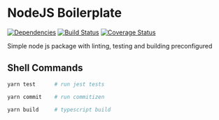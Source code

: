 # NodeJS Boilerplate

[![Dependencies](https://img.shields.io/librariesio/github/iamogbz/node-js-boilerplate)](https://libraries.io/github/iamogbz/node-js-boilerplate)
[![Build Status](https://github.com/iamogbz/node-js-boilerplate/workflows/Build/badge.svg)](https://github.com/iamogbz/node-js-boilerplate/actions)
[![Coverage Status](https://coveralls.io/repos/github/iamogbz/node-js-boilerplate/badge.svg?branch=main)](https://coveralls.io/github/iamogbz/node-js-boilerplate?branch=main)

Simple node js package with linting, testing and building preconfigured

## Shell Commands

```sh
yarn test      # run jest tests
```

```sh
yarn commit    # run commitizen
```

```sh
yarn build     # typescript build
```
